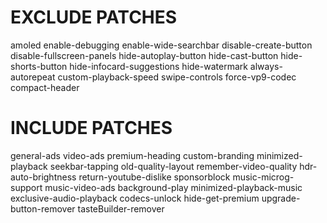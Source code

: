 # EXCLUDE PATCHES
amoled
enable-debugging
enable-wide-searchbar
disable-create-button
disable-fullscreen-panels
hide-autoplay-button
hide-cast-button
hide-shorts-button
hide-infocard-suggestions
hide-watermark
always-autorepeat
custom-playback-speed
swipe-controls
force-vp9-codec
compact-header
# INCLUDE PATCHES
general-ads
video-ads
premium-heading
custom-branding
minimized-playback
seekbar-tapping
old-quality-layout
remember-video-quality
hdr-auto-brightness
return-youtube-dislike
sponsorblock
music-microg-support
music-video-ads
background-play
minimized-playback-music
exclusive-audio-playback
codecs-unlock
hide-get-premium
upgrade-button-remover
tasteBuilder-remover
